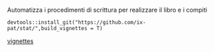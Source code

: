 Automatizza i procedimenti di scrittura per realizzare il libro e i compiti

```
devtools::install_git("https://github.com/ix-pat/stat/",build_vignettes = T)
```
[vignettes](https://ix-pat.github.io/appunti/funzioni-usate-nel-libro.html)
